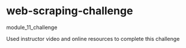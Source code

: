 # web-scraping-challenge
module_11_challenge

Used instructor video and online resources to complete this challenge